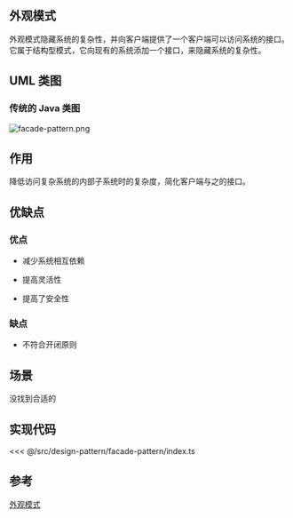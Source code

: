 ## 外观模式

外观模式隐藏系统的复杂性，并向客户端提供了一个客户端可以访问系统的接口。它属于结构型模式，它向现有的系统添加一个接口，来隐藏系统的复杂性。

## UML 类图

### 传统的 Java 类图

![facade-pattern.png](~@images/src/design-pattern/facade-pattern/images/facade-pattern.png)

## 作用

降低访问复杂系统的内部子系统时的复杂度，简化客户端与之的接口。

## 优缺点

### 优点

- 减少系统相互依赖

- 提高灵活性

- 提高了安全性

### 缺点

- 不符合开闭原则

## 场景

没找到合适的

## 实现代码

<<< @/src/design-pattern/facade-pattern/index.ts

## 参考

[外观模式](https://zh.wikipedia.org/wiki/%E5%A4%96%E8%A7%80%E6%A8%A1%E5%BC%8F)
